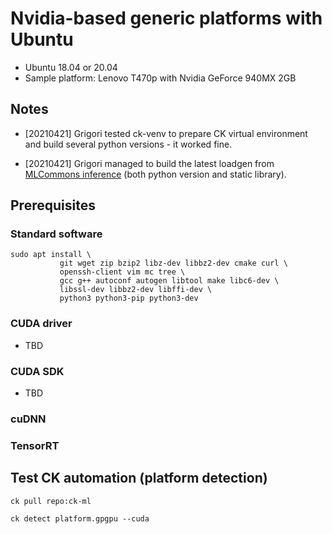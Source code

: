 ﻿# Nvidia-based generic platforms with Ubuntu

* Ubuntu 18.04 or 20.04
* Sample platform: Lenovo T470p with Nvidia GeForce 940MX 2GB


## Notes

* [20210421] Grigori tested ck-venv to prepare CK virtual environment 
  and build several python versions - it worked fine.

* [20210421] Grigori managed to build the latest loadgen 
  from [MLCommons inference](https://github.com/mlcommons/inference/tree/master/loadgen)
  (both python version and static library).


## Prerequisites

### Standard software
```
sudo apt install \
           git wget zip bzip2 libz-dev libbz2-dev cmake curl \
           openssh-client vim mc tree \
           gcc g++ autoconf autogen libtool make libc6-dev \
           libssl-dev libbz2-dev libffi-dev \
           python3 python3-pip python3-dev
```

### CUDA driver

* TBD

### CUDA SDK

* TBD

### cuDNN


### TensorRT


## Test CK automation (platform detection)

```
ck pull repo:ck-ml

ck detect platform.gpgpu --cuda
```